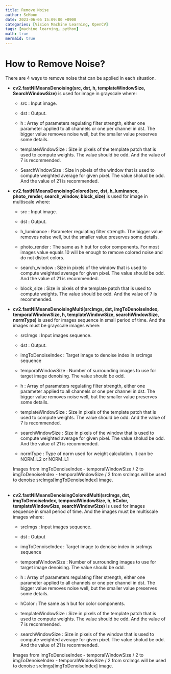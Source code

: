 ```yaml
---
title: Remove Noise
author: SeHoon
date: 2023-06-05 15:09:00 +0900
categories: [Vision Machine Learning, OpenCV]
tags: [machine learning, python]
math: true
mermaid: true
---
```


# How to Remove Noise?
There are 4 ways to remove noise that can be applied in each situation.

+ **cv2.fastNlMeansDenoising(src, dst, h, templateWindowSize, SearchWindowSize)** is used for image in grayscale where:
    
    + src : Input image.

    + dst : Output.

    + h : Array of parameters regulating filter strength, either one parameter applied to all channels or one per channel in dst. The bigger value removes noise well, but the smaller value preserves some details.

    + templateWindowSize : Size in pixels of the template patch that is used to compute weights. The value should be odd. And the value of 7 is recommended.

    + SearchWindowSize : Size in pixels of the window that is used to compute weighted average for given pixel. The value sholud be odd. And the value of 21 is recommended.

+ **cv2.fastNlMeansDenoisingColored(src, dst, h_luminance, photo_render, search_window, block_size)** is used for image in multiscale where: 

    + src : Input image.

    + dst : Output.

    + h_luminance : Parameter regulating filter strength. The bigger value removes noise well, but the smaller value preserves some details.

    + photo_render : The same as h but for color components. For most images value equals 10 will be enough to remove colored noise and do not distort colors.

    + search_window : Size in pixels of the window that is used to compute weighted average for given pixel. The value should be odd. And the value of 21 is recommended.

    + block_size : Size in pixels of the template patch that is used to compute weights. The value should be odd. And the value of 7 is recommended.

+ **cv2.fastNlMeansDenoisingMulti(srcImgs, dst, imgToDenoiseIndex, temporalWindowSize, h, templateWindowSize, searchWindowSize, normType)** is used for images sequence in small period of time. And the images must be grayscale images where: <br>

    + srcImgs : Input images sequence.

    + dst : Output.

    + imgToDenoiseIndex : Target image to denoise index in srcImgs sequence

    + temporalWindowSize : Number of surrounding images to use for target image denoising. The value should be odd.

    + h : Array of parameters regulating filter strength, either one parameter applied to all channels or one per channel in dst. The bigger value removes noise well, but the smaller value preserves some details.

    + templateWindowSize : Size in pixels of the template patch that is used to compute weights. The value should be odd. And the value of 7 is recommended.

    + searchWindowSize : Size in pixels of the window that is used to compute weighted average for given pixel. The value sholud be odd. And the value of 21 is recommended.

    + normType : Type of norm used for weight calculation. It can be NORM_L2 or NORM_L1

    
     Images from imgToDenoiseIndex - temporalWindowSize / 2 to imgToDenoiseIndex - temporalWindowSize / 2 from srcImgs will be used to denoise srcImgs[imgToDenoiseIndex] image.
     <br><br>

+ **cv2.fastNlMeansDenoisingColoredMulti(srcImgs, dst, imgToDenoiseIndex, temporalWindowSize, h, hColor, templateWindowSize, searchWindowSize)** is used for images sequence in small period of time. And the images must be multiscale images where: 

    + srcImgs : Input images sequence.

    + dst : Output

    + imgToDenoiseIndex : Target image to denoise index in srcImgs sequence

    + temporalWindowSize : Number of surrounding images to use for target image denoising. The value should be odd.

    + h : Array of parameters regulating filter strength, either one parameter applied to all channels or one per channel in dst. The bigger value removes noise well, but the smaller value preserves some details.

    + hColor : The same as h but for color components.

    + templateWindowSize : Size in pixels of the template patch that is used to compute weights. The value should be odd. And the value of 7 is recommended.

    + searchWindowSize : Size in pixels of the window that is used to compute weighted average for given pixel. The value sholud be odd. And the value of 21 is recommended.

    Images from imgToDenoiseIndex - temporalWindowSize / 2 to imgToDenoiseIndex - temporalWindowSize / 2 from srcImgs will be used to denoise srcImgs[imgToDenoiseIndex] image.
    <br><br>